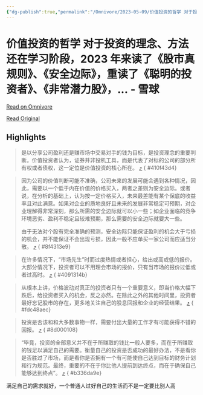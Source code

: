 ```yaml
---
{"dg-publish":true,"permalink":"/Omnivore/2023-05-09/价值投资的哲学 对于投资的理念、方法还在学习阶段，2023年来读了《股市真规则》、《安全边际》，重读了《聪明的投资者》、《非常潜力股》，... - 雪球/"}
---
```



# 价值投资的哲学 对于投资的理念、方法还在学习阶段，2023 年来读了《股市真规则》、《安全边际》，重读了《聪明的投资者》、《非常潜力股》，... - 雪球

[Read on Omnivore](https://omnivore.app/me/2023-187ffeccc41)

[Read Original](https://xueqiu.com/6466001618/249624087)

## Highlights

> 是以分享公司盈利还是赚市场中交易对手的钱为目标，是投资理念的重要判断。价值投资者认为，证券并非投机工具，而是代表了对标的公司的部分所有权或者债权，这一定位是价值投资的核心所在。 [⤴️](https://omnivore.app/me/2023-187ffeccc41#410f43d4-a949-432b-8752-3e1fbf2de29f) 
{ #410f43d4}


> 因为公司的价值判断可能不准确，公司未来的发展可能会遇到各种情况，因此，需要以一个低于内在价值的价格买入，两者之差则为安全边际。或者说，在分析的基础上，认为按一定价格买入，未来最差能有某个保底的收益率且对此满意。如果对企业的质地良好且未来的发展非常稳定可预期，对企业理解得非常深刻，那么所需的安全边际就可以小一些；如企业面临的竞争环境恶劣、盈利不稳定且较难预期，那么需要的安全边际就要大一些。
>
> 由于无法对个股有完全准确的预测，安全边际只能保证盈利的机会大于亏损的机会，并不能保证不会出现亏损，因此一般不应单买一家公司而应适当分散。 [⤴️](https://omnivore.app/me/2023-187ffeccc41#8f4313e9-868e-402a-af55-d47a4aa9dd2c) 
{ #8f4313e9}


> 在许多情况下，“市场先生”时而过度热情或者担心，给出或高或低的报价。大部分情况下，投资者可以不用理会市场的报价，只有当市场的报价过低或者过高时。 [⤴️](https://omnivore.app/me/2023-187ffeccc41#4091314b-456f-4c47-813f-ea5ca0661881) 
{ #4091314b}


> 从根本上讲，价格波动对真正的投资者只有一个重要意义，即当价格大幅下跌后，给投资者买入的机会，反之亦然。在除此之外的其他时间里，投资者最好忘记股市的存在，更多地关注自己的股息回报和企业的经营结果。 [⤴️](https://omnivore.app/me/2023-187ffeccc41#fdc48aec-5e8e-42c7-8a74-c146101717a7) 
{ #fdc48aec}


> 投资是否该和和大多数事物一样，需要付出大量的工作才有可能获得不错的回报。 [⤴️](https://omnivore.app/me/2023-187ffeccc41#8d000108-89e3-427c-a920-c07d6b26ec08) 
{ #8d000108}


> “毕竟，投资的全部意义并不在于所赚取的钱比一般人要多，而在于所赚取的钱足以满足自己的需要。衡量自己的投资是否成功的最好办法，不是看你是否胜过了市场，而是看你是否拥有一个有可能使自己达到目标的财务计划和行为规范。最终，重要的不在于你比他人提前到达终点，而在于确保自己能够达到终点”。 [⤴️](https://omnivore.app/me/2023-187ffeccc41#b336da9e-c3e8-416c-9122-bd26da82f4ae) 
{ #b336da9e}


满足自己的需求就好，一个普通人过好自己的生活而不是一定要比别人高
